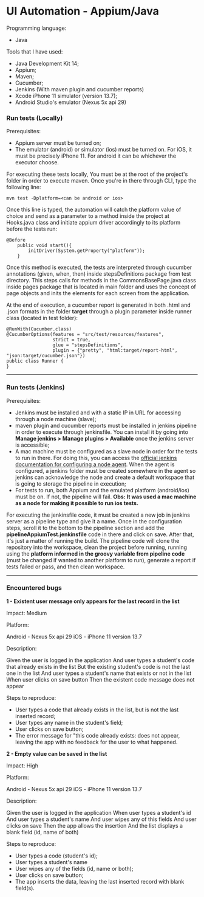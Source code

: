 # UI Automation - Appium/Java

Programming language:
- Java

Tools that I have used:
- Java Development Kit 14;
- Appium;
- Maven;
- Cucumber;
- Jenkins (With maven plugin and cucumber reports)
- Xcode iPhone 11 simulator (version 13.7);
- Android Studio's emulator (Nexus 5x api 29)

### Run tests (Locally)

Prerequisites:
- Appium server must be turned on;
- The emulator (android) or simulator (ios) must be turned on. For iOS, it must be precisely iPhone 11. For android it can be whichever the executor choose.

For executing these tests locally, You must be at the root of the project's folder in order to execute maven. Once you're in there through CLI, type the following line:

````
mvn test -Dplatform=<can be android or ios>
````

Once this line is typed, the automation will catch the platform value of choice and send as a parameter to a method inside the project at Hooks.java class and initiate appium driver accordingly to its platform before the tests run:

````
@Before
    public void start(){
        initDriver(System.getProperty("platform"));
    }
````

Once this method is executed, the tests are interpreted through cucumber annotations (given, when, then) inside stepsDefinitions package from test directory. This steps calls for methods in the CommonsBasePage.java class inside pages package that is located in main folder and uses the concept of page objects and inits the elements for each screen from the application.

At the end of execution, a cucumber report is generated in both .html and .json formats in the folder **target** through a plugin parameter inside runner class (located in test folder):

````
@RunWith(Cucumber.class)
@CucumberOptions(features = "src/test/resources/features",
                 strict = true,
                 glue = "stepsDefinitions",
                 plugin = {"pretty", "html:target/report-html", "json:target/cucumber.json"})
public class Runner {
}
````
--------------------------------------

### Run tests (Jenkins)

Prerequisites:
- Jenkins must be installed and with a static IP in URL for accessing through a node machine (slave);
- maven plugin and cucumber reports must be installed in jenkins pipeline in order to execute through jenkinsfile. You can install it by going into **Manage jenkins > Manage plugins > Available** once the jenkins server is accessible;
- A mac machine must be configured as a slave node in order for the tests to run in there. For doing this, you can access the [official jenkins documentation for configuring a node agent](https://wiki.jenkins.io/display/JENKINS/Step+by+step+guide+to+set+up+master+and+agent+machines+on+Windows). When the agent is configured, a jenkins folder must be created somewhere in the agent so jenkins can acknowledge the node and create a default workspace that is going to storage the pipeline in execution;
- For tests to run, both Appium and the emulated platform (android/ios) must be on. If not, the pipeline will fail.
**Obs: It was used a mac machine as a node for making it possible to run ios tests.**

For executing the jenkinsfile code, it must be created a new job in jenkins server as a pipeline type and give it a name. Once in the configuration steps, scroll it to the bottom to the pipeline section and add the **pipelineAppiumTest.jenkinsfile** code in there and click on save. After that, it's just a matter of running the build. The pipeline code will clone the repository into the workspace, clean the project before running, running using the **platform informed in the groovy variable from pipeline code** (must be changed if wanted to another platform to run), generate a report if tests failed or pass, and then clean workspace.

-------------------------------------------------

### Encountered bugs

**1 - Existent user message only appears for the last record in the list**

Impact: Medium

Platform:

Android - Nexus 5x api 29
iOS - iPhone 11 version 13.7

Description:

Given the user is logged in the application
And user types a student's code that already exists in the list
But the existing student's code is not the last one in the list
And user types a student's name that exists or not in the list
When user clicks on save button
Then the existent code message does not appear

Steps to reproduce:

- User types a code that already exists in the list, but is not the last inserted record;
- User types any name in the student's field;
- User clicks on save button;
- The error message for "this code already exists: does not appear, leaving the app with no feedback for the user to what happened.

**2 - Empty value can be saved in the list**

Impact: High

Platform:

Android - Nexus 5x api 29
iOS - iPhone 11 version 13.7

Description:

Given the user is logged in the application
When user types a student's id
And user types a student's name
And user wipes any of this fields
And user clicks on save
Then the app allows the insertion
And the list displays a blank field (id, name of both)

Steps to reproduce:

- User types a code (student's id);
- User types a student's name
- User wipes any of the fields (id, name or both);
- User clicks on save button;
- The app inserts the data, leaving the last inserted record with blank field(s).

